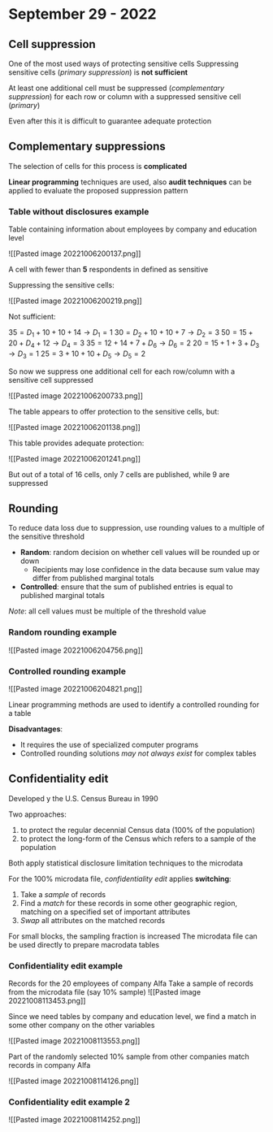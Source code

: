 # September 29 - 2022

## Cell suppression

One of the most used ways of protecting sensitive cells
Suppressing sensitive cells (*primary suppression*) is **not sufficient**

At least one additional cell must be suppressed (*complementary suppression*) for each row or column with a suppressed sensitive cell (*primary*)

Even after this it is difficult to guarantee adequate protection

## Complementary suppressions

The selection of cells for this process is **complicated**

**Linear programming** techniques are used, also **audit techniques** can be applied to evaluate the proposed suppression pattern

### Table without disclosures example

Table containing information about employees by company and education level

![[Pasted image 20221006200137.png]]

A cell with fewer than **5** respondents in defined as sensitive

Suppressing the sensitive cells:

![[Pasted image 20221006200219.png]]

Not sufficient:

$35 = D_1 + 10 + 10 + 14 \rightarrow D_1 = 1$
$30 = D_2 + 10 + 10 + 7 \rightarrow D_2 = 3$
$50 = 15 + 20 + D_4 + 12 \rightarrow D_4 = 3$
$35 = 12 + 14 + 7 + D_6 \rightarrow D_6 = 2$
$20 = 15 + 1 + 3 + D_3 \rightarrow D_3 = 1$
$25 = 3 + 10 + 10 + D_5 \rightarrow D_5 = 2$

So now we suppress one additional cell for each row/column with a sensitive cell suppressed

![[Pasted image 20221006200733.png]]

The table appears to offer protection to the sensitive cells, but:

![[Pasted image 20221006201138.png]]


This table provides adequate protection:

![[Pasted image 20221006201241.png]]


But out of a total of 16 cells, only 7 cells are published, while 9 are suppressed

## Rounding

To reduce data loss due to suppression, use rounding values to a multiple of the sensitive threshold

- **Random**: random decision on whether cell values will be rounded up or down
	- Recipients may lose confidence in the data because sum value may differ from published marginal totals
- **Controlled**: ensure that the sum of published entries is equal to published marginal totals

*Note*: all cell values must be multiple of the threshold value

### Random rounding example

![[Pasted image 20221006204756.png]]


### Controlled rounding example
![[Pasted image 20221006204821.png]]

Linear programming methods are used to identify a controlled rounding for a table

**Disadvantages**:
- It requires the use of specialized computer programs
- Controlled rounding solutions *may not always exist* for complex tables

## Confidentiality edit
Developed y the U.S. Census Bureau in 1990

Two approaches:
1. to protect the regular decennial Census data (100% of the population)
2. to protect the long-form of the Census which refers to a sample of the population

Both apply statistical disclosure limitation techniques to the microdata

For the 100% microdata file, *confidentiality edit* applies **switching**:

1. Take a *sample* of records
2. Find a *match* for these records in some other geographic region, matching on a specified set of important attributes
3. *Swap* all attributes on the matched records

For small blocks, the sampling fraction is increased
The microdata file can be used directly to prepare macrodata tables

### Confidentiality edit example

Records for the 20 employees of company Alfa
Take a sample of records from the microdata file (say 10% sample)
![[Pasted image 20221008113453.png]]

Since we need tables by company and education level, we find a match in some other company on the other variables

![[Pasted image 20221008113553.png]]

Part of the randomly selected 10% sample from other companies match records in company Alfa

![[Pasted image 20221008114126.png]]


### Confidentiality edit example 2

![[Pasted image 20221008114252.png]]
